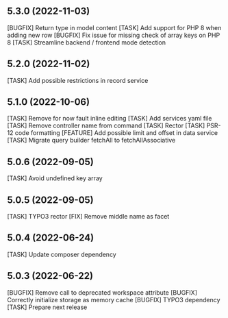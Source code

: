 ## 5.3.0 (2022-11-03)

[BUGFIX] Return type in model content
[TASK] Add support for PHP 8 when adding new row
[BUGFIX] Fix issue for missing check of array keys on PHP 8
[TASK] Streamline backend / frontend mode detection

## 5.2.0 (2022-11-02)

[TASK] Add possible restrictions in record service

## 5.1.0 (2022-10-06)

[TASK] Remove for now fault inline editing
[TASK] Add services yaml file
[TASK] Remove controller name from command
[TASK] Rector
[TASK] PSR-12 code formatting
[FEATURE] Add possible limit and offset in data service
[TASK] Migrate query builder fetchAll to fetchAllAssociative

## 5.0.6 (2022-09-05)

[TASK] Avoid undefined key array

## 5.0.5 (2022-09-05)

[TASK] TYPO3 rector
[FIX] Remove middle name as facet

## 5.0.4 (2022-06-24)

[TASK] Update composer dependency

## 5.0.3 (2022-06-22)

[BUGFIX] Remove call to deprecated workspace attribute
[BUGFIX] Correctly initialize storage as memory cache
[BUGFIX] TYPO3 dependency
[TASK] Prepare next release
